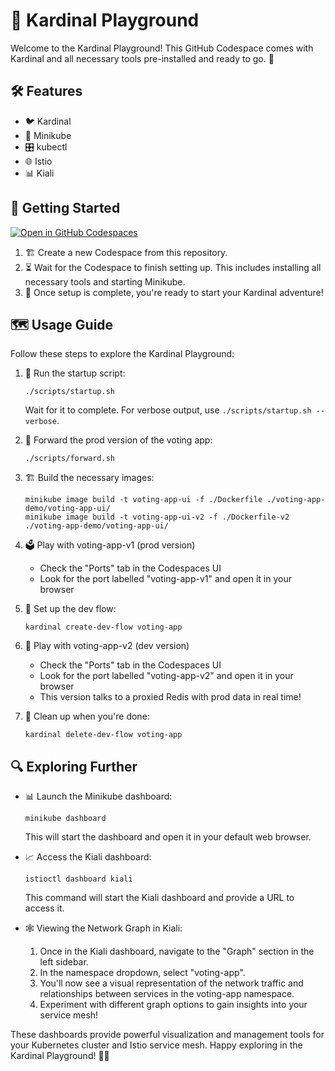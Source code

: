 # 🎡 Kardinal Playground

Welcome to the Kardinal Playground! This GitHub Codespace comes with Kardinal and all necessary tools pre-installed and ready to go. 🚀

## 🛠 Features

- 🐦 Kardinal
- 🚙 Minikube
- 🎛 kubectl
- 🌐 Istio
- 📊 Kiali

## 🚀 Getting Started

[![Open in GitHub Codespaces](https://github.com/codespaces/badge.svg)](https://github.com/codespaces/new?hide_repo_select=true&ref=main&repo=818205437&skip_quickstart=true&machine=standardLinux32gb&devcontainer_path=.devcontainer%2Fdevcontainer.json)

1. 🏗 Create a new Codespace from this repository.
2. ⏳ Wait for the Codespace to finish setting up. This includes installing all necessary tools and starting Minikube.
3. 🎉 Once setup is complete, you're ready to start your Kardinal adventure!

## 🗺 Usage Guide

Follow these steps to explore the Kardinal Playground:

1. 🏁 Run the startup script:
   ```
   ./scripts/startup.sh
   ```
   Wait for it to complete. For verbose output, use `./scripts/startup.sh --verbose`.

2. 🚀 Forward the prod version of the voting app:
   ```
   ./scripts/forward.sh
   ```

3. 🏗 Build the necessary images:
   ```
   minikube image build -t voting-app-ui -f ./Dockerfile ./voting-app-demo/voting-app-ui/
   minikube image build -t voting-app-ui-v2 -f ./Dockerfile-v2 ./voting-app-demo/voting-app-ui/
   ```

4. 🗳 Play with voting-app-v1 (prod version)
   - Check the "Ports" tab in the Codespaces UI
   - Look for the port labelled "voting-app-v1" and open it in your browser

5. 🔧 Set up the dev flow:
   ```
   kardinal create-dev-flow voting-app
   ```

6. 🧪 Play with voting-app-v2 (dev version)
   - Check the "Ports" tab in the Codespaces UI
   - Look for the port labelled "voting-app-v2" and open it in your browser
   - This version talks to a proxied Redis with prod data in real time!

7. 🧹 Clean up when you're done:
   ```
   kardinal delete-dev-flow voting-app
   ```

## 🔍 Exploring Further

- 📊 Launch the Minikube dashboard:
  ```
  minikube dashboard
  ```
  This will start the dashboard and open it in your default web browser.

- 📈 Access the Kiali dashboard:
  ```
  istioctl dashboard kiali
  ```
  This command will start the Kiali dashboard and provide a URL to access it.

- 🕸 Viewing the Network Graph in Kiali:
  1. Once in the Kiali dashboard, navigate to the "Graph" section in the left sidebar.
  2. In the namespace dropdown, select "voting-app".
  3. You'll now see a visual representation of the network traffic and relationships between services in the voting-app namespace.
  4. Experiment with different graph options to gain insights into your service mesh!

These dashboards provide powerful visualization and management tools for your Kubernetes cluster and Istio service mesh. Happy exploring in the Kardinal Playground! 🎉🚀
